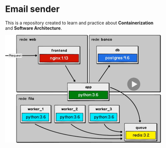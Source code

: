 # Email sender

This is a repository created to learn and practice about **Containerization** and
**Software Architecture**.

<p align="center">
  <img src="https://raw.githubusercontent.com/ArthurFiorette/code-vault/main/email-sender/.github/images/page.png" alt="Project Preview" />
</p>
